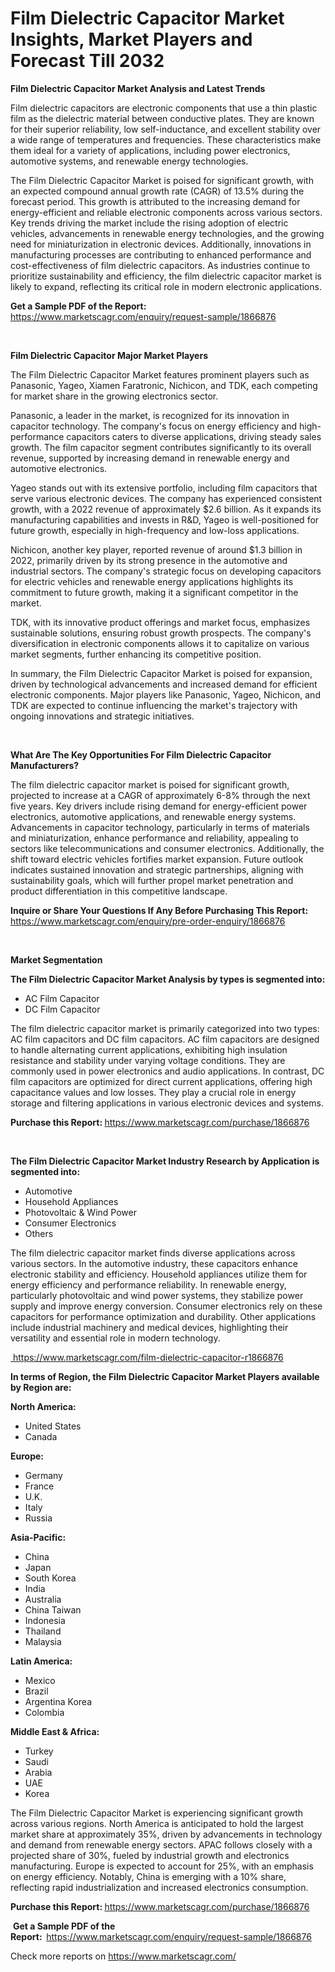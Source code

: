 <p><h1>Film Dielectric Capacitor Market Insights, Market Players and Forecast Till 2032</h1></p><p><strong>Film Dielectric Capacitor Market Analysis and Latest Trends</strong></p>
<p><p>Film dielectric capacitors are electronic components that use a thin plastic film as the dielectric material between conductive plates. They are known for their superior reliability, low self-inductance, and excellent stability over a wide range of temperatures and frequencies. These characteristics make them ideal for a variety of applications, including power electronics, automotive systems, and renewable energy technologies.</p><p>The Film Dielectric Capacitor Market is poised for significant growth, with an expected compound annual growth rate (CAGR) of 13.5% during the forecast period. This growth is attributed to the increasing demand for energy-efficient and reliable electronic components across various sectors. Key trends driving the market include the rising adoption of electric vehicles, advancements in renewable energy technologies, and the growing need for miniaturization in electronic devices. Additionally, innovations in manufacturing processes are contributing to enhanced performance and cost-effectiveness of film dielectric capacitors. As industries continue to prioritize sustainability and efficiency, the film dielectric capacitor market is likely to expand, reflecting its critical role in modern electronic applications.</p></p>
<p><strong>Get a Sample PDF of the Report:&nbsp;</strong> <a href="https://www.marketscagr.com/enquiry/request-sample/1866876?utm_campaign=3509&utm_medium=2&utm_source=Github&utm_content=ia&utm_term=07042025&utm_id=film-dielectric-capacitor">https://www.marketscagr.com/enquiry/request-sample/1866876</a></p>
<p>&nbsp;</p>
<p><strong>Film Dielectric Capacitor Major Market Players</strong></p>
<p><p>The Film Dielectric Capacitor Market features prominent players such as Panasonic, Yageo, Xiamen Faratronic, Nichicon, and TDK, each competing for market share in the growing electronics sector. </p><p>Panasonic, a leader in the market, is recognized for its innovation in capacitor technology. The company's focus on energy efficiency and high-performance capacitors caters to diverse applications, driving steady sales growth. The film capacitor segment contributes significantly to its overall revenue, supported by increasing demand in renewable energy and automotive electronics.</p><p>Yageo stands out with its extensive portfolio, including film capacitors that serve various electronic devices. The company has experienced consistent growth, with a 2022 revenue of approximately $2.6 billion. As it expands its manufacturing capabilities and invests in R&D, Yageo is well-positioned for future growth, especially in high-frequency and low-loss applications.</p><p>Nichicon, another key player, reported revenue of around $1.3 billion in 2022, primarily driven by its strong presence in the automotive and industrial sectors. The company's strategic focus on developing capacitors for electric vehicles and renewable energy applications highlights its commitment to future growth, making it a significant competitor in the market.</p><p>TDK, with its innovative product offerings and market focus, emphasizes sustainable solutions, ensuring robust growth prospects. The company's diversification in electronic components allows it to capitalize on various market segments, further enhancing its competitive position.</p><p>In summary, the Film Dielectric Capacitor Market is poised for expansion, driven by technological advancements and increased demand for efficient electronic components. Major players like Panasonic, Yageo, Nichicon, and TDK are expected to continue influencing the market's trajectory with ongoing innovations and strategic initiatives.</p></p>
<p>&nbsp;</p>
<p><strong>What Are The Key Opportunities For Film Dielectric Capacitor Manufacturers?</strong></p>
<p><p>The film dielectric capacitor market is poised for significant growth, projected to increase at a CAGR of approximately 6-8% through the next five years. Key drivers include rising demand for energy-efficient power electronics, automotive applications, and renewable energy systems. Advancements in capacitor technology, particularly in terms of materials and miniaturization, enhance performance and reliability, appealing to sectors like telecommunications and consumer electronics. Additionally, the shift toward electric vehicles fortifies market expansion. Future outlook indicates sustained innovation and strategic partnerships, aligning with sustainability goals, which will further propel market penetration and product differentiation in this competitive landscape.</p></p>
<p><strong>Inquire or Share Your Questions If Any Before Purchasing This Report:</strong> <a href="https://www.marketscagr.com/enquiry/pre-order-enquiry/1866876?utm_campaign=3509&utm_medium=2&utm_source=Github&utm_content=ia&utm_term=07042025&utm_id=film-dielectric-capacitor">https://www.marketscagr.com/enquiry/pre-order-enquiry/1866876</a></p>
<p>&nbsp;</p>
<p><strong>Market Segmentation</strong></p>
<p><strong>The Film Dielectric Capacitor Market Analysis by types is segmented into:</strong></p>
<p><ul><li>AC Film Capacitor</li><li>DC Film Capacitor</li></ul></p>
<p><p>The film dielectric capacitor market is primarily categorized into two types: AC film capacitors and DC film capacitors. AC film capacitors are designed to handle alternating current applications, exhibiting high insulation resistance and stability under varying voltage conditions. They are commonly used in power electronics and audio applications. In contrast, DC film capacitors are optimized for direct current applications, offering high capacitance values and low losses. They play a crucial role in energy storage and filtering applications in various electronic devices and systems.</p></p>
<p><strong>Purchase this Report:&nbsp;</strong><a href="https://www.marketscagr.com/purchase/1866876?utm_campaign=3509&utm_medium=2&utm_source=Github&utm_content=ia&utm_term=07042025&utm_id=film-dielectric-capacitor">https://www.marketscagr.com/purchase/1866876</a></p>
<p>&nbsp;</p>
<p><strong>The Film Dielectric Capacitor Market Industry Research by Application is segmented into:</strong></p>
<p><ul><li>Automotive</li><li>Household Appliances</li><li>Photovoltaic & Wind Power</li><li>Consumer Electronics</li><li>Others</li></ul></p>
<p><p>The film dielectric capacitor market finds diverse applications across various sectors. In the automotive industry, these capacitors enhance electronic stability and efficiency. Household appliances utilize them for energy efficiency and performance reliability. In renewable energy, particularly photovoltaic and wind power systems, they stabilize power supply and improve energy conversion. Consumer electronics rely on these capacitors for performance optimization and durability. Other applications include industrial machinery and medical devices, highlighting their versatility and essential role in modern technology.</p></p>
<p><a href="https://www.marketscagr.com/film-dielectric-capacitor-r1866876?utm_campaign=3509&utm_medium=2&utm_source=Github&utm_content=ia&utm_term=07042025&utm_id=film-dielectric-capacitor">&nbsp;https://www.marketscagr.com/film-dielectric-capacitor-r1866876</a></p>
<p><strong>In terms of Region, the Film Dielectric Capacitor Market Players available by Region are:</strong></p>
<p>
    <p> <strong> North America: </strong>
        <ul>
            <li>United States</li>
            <li>Canada</li>
        </ul>
        </p> 
    <p> <strong> Europe: </strong>
        <ul>
            <li>Germany</li>
            <li>France</li>
            <li>U.K.</li>
            <li>Italy</li>
            <li>Russia</li>
        </ul>
        </p> 
    <p> <strong> Asia-Pacific: </strong>
        <ul>
            <li>China</li>
            <li>Japan</li>
            <li>South Korea</li>
            <li>India</li>
            <li>Australia</li>
            <li>China Taiwan</li>
            <li>Indonesia</li>
            <li>Thailand</li>
            <li>Malaysia</li>
        </ul>
        </p> 
    <p> <strong> Latin America: </strong>
        <ul>
            <li>Mexico</li>
            <li>Brazil</li>
            <li>Argentina Korea</li>
            <li>Colombia</li>
        </ul>
        </p> 
    <p> <strong> Middle East & Africa: </strong>
        <ul>
            <li>Turkey</li>
            <li>Saudi</li>
            <li>Arabia</li>
            <li>UAE</li>
            <li>Korea</li>
        </ul>
    </p>
    </p>
<p><p>The Film Dielectric Capacitor Market is experiencing significant growth across various regions. North America is anticipated to hold the largest market share at approximately 35%, driven by advancements in technology and demand from renewable energy sectors. APAC follows closely with a projected share of 30%, fueled by industrial growth and electronics manufacturing. Europe is expected to account for 25%, with an emphasis on energy efficiency. Notably, China is emerging with a 10% share, reflecting rapid industrialization and increased electronics consumption.</p></p>
<p><strong>Purchase this Report: </strong><a href="https://www.marketscagr.com/purchase/1866876?utm_campaign=3509&utm_medium=2&utm_source=Github&utm_content=ia&utm_term=07042025&utm_id=film-dielectric-capacitor">https://www.marketscagr.com/purchase/1866876</a></p>
<p>&nbsp;<strong>Get a Sample PDF of the Report:&nbsp;&nbsp;</strong><a href="https://www.marketscagr.com/enquiry/request-sample/1866876?utm_campaign=3509&utm_medium=2&utm_source=Github&utm_content=ia&utm_term=07042025&utm_id=film-dielectric-capacitor">https://www.marketscagr.com/enquiry/request-sample/1866876</a></p>
<p><strong></strong></p>
<p>Check more reports on <a href="https://www.marketscagr.com/?utm_campaign=3509&utm_medium=2&utm_source=Github&utm_content=ia&utm_term=07042025&utm_id=film-dielectric-capacitor">https://www.marketscagr.com/</a></p>